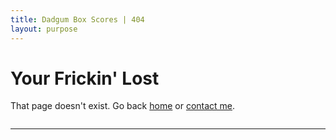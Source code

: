 ```yaml
---
title: Dadgum Box Scores | 404
layout: purpose
---
```


# Your Frickin' Lost

That page doesn't exist. Go back [home](/) or [contact me](mailto:cbbstatshelp@gmail.com).

<img src="{{ site.baseurl }}/images/roy-lost.gif" alt text="Roy Lost">

* * * 
